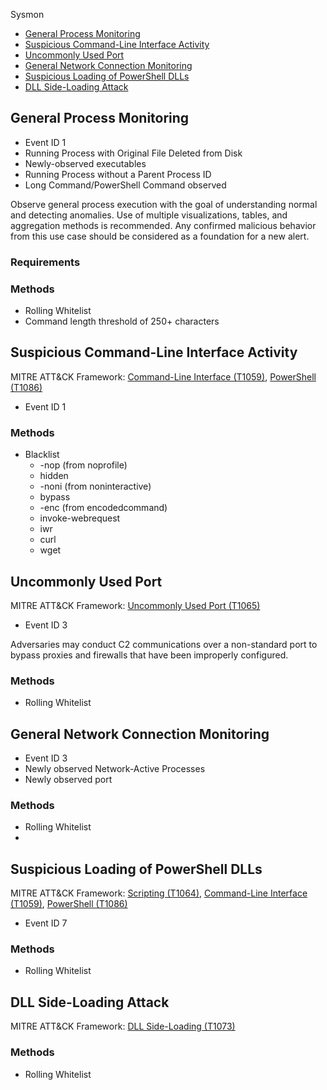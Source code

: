 Sysmon

- [General Process Monitoring](#general-process-monitoring)
- [Suspicious Command-Line Interface Activity](#suspicious-command-line-interface-activity)
- [Uncommonly Used Port](#uncommonly-used-port)
- [General Network Connection Monitoring](#general-network-connection-monitoring)
- [Suspicious Loading of PowerShell DLLs](#suspicious-loading-of-powershell-dlls)
- [DLL Side-Loading Attack](#dll-side-loading-attack)


## General Process Monitoring
- Event ID 1
- Running Process with Original File Deleted from Disk
- Newly-observed executables
- Running Process without a Parent Process ID
- Long Command/PowerShell Command observed

Observe general process execution with the goal of understanding normal and detecting anomalies. Use of multiple visualizations, tables, and aggregation methods is recommended. Any confirmed malicious behavior from this use case should be considered as a foundation for a new alert.

### Requirements

### Methods  
- Rolling Whitelist
- Command length threshold of 250+ characters


## Suspicious Command-Line Interface Activity
MITRE ATT&CK Framework: [Command-Line Interface (T1059)](https://attack.mitre.org/techniques/T1059), [PowerShell (T1086)](https://attack.mitre.org/techniques/T1086)
- Event ID 1

### Methods
- Blacklist
  - -nop (from noprofile)
  - hidden
  - -noni (from noninteractive)
  - bypass
  - -enc (from encodedcommand)
  - invoke-webrequest
  - iwr
  - curl
  - wget


## Uncommonly Used Port
MITRE ATT&CK Framework: [Uncommonly Used Port (T1065)](https://attack.mitre.org/techniques/T1065)
- Event ID 3

Adversaries may conduct C2 communications over a non-standard port to bypass proxies and firewalls that have been improperly configured.

### Methods
- Rolling Whitelist


## General Network Connection Monitoring
- Event ID 3
- Newly observed Network-Active Processes
- Newly observed port

### Methods
- Rolling Whitelist
- 

## Suspicious Loading of PowerShell DLLs 
MITRE ATT&CK Framework: [Scripting (T1064)](https://attack.mitre.org/techniques/T1064), [Command-Line Interface (T1059)](https://attack.mitre.org/techniques/T1059), [PowerShell (T1086)](https://attack.mitre.org/techniques/T1086)
- Event ID 7

### Methods
- Rolling Whitelist


## DLL Side-Loading Attack
MITRE ATT&CK Framework: [DLL Side-Loading (T1073)](https://attack.mitre.org/techniques/T1073)

### Methods
- Rolling Whitelist





